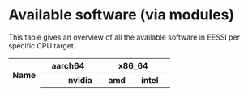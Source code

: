 # Available software (via modules)

This table gives an overview of all the available software in EESSI per specific CPU target.

<p id="time"></p>
<table id="overview_table" class="ui celled table" style="width:100%">
    <thead>
        <tr>
            <th rowspan="3">Name</th>
            <th colspan="4">aarch64</th>
            <th colspan="9">x86_64</th>
        </tr>
        <tr>
            <th colspan="3"></th>
            <th colspan="1">nvidia</th>
            <th colspan="1"></th>
            <th colspan="3">amd</th>
            <th colspan="5">intel</th>
        </tr>
        <tr>
            <th colspan="1"></th>
            <th colspan="1"></th>
            <th colspan="1"></th>
            <th colspan="1"></th>
            <th colspan="1"></th>
            <th colspan="1"></th>
            <th colspan="1"></th>
            <th colspan="1"></th>
            <th colspan="1"></th>
            <th colspan="1"></th>
            <th colspan="1"></th>
            <th colspan="1"></th>
            <th colspan="1"></th>
        </tr>
    </thead>
</table>
